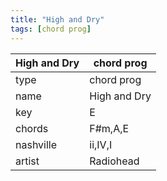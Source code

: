 ```yaml
---
title: "High and Dry"
tags: [chord prog]
---
```


|High and Dry|chord prog|
|---|---|
|type|chord prog|
|name|High and Dry|
|key|E|
|chords|F#m,A,E|
|nashville|ii,IV,I|
|artist|Radiohead|
